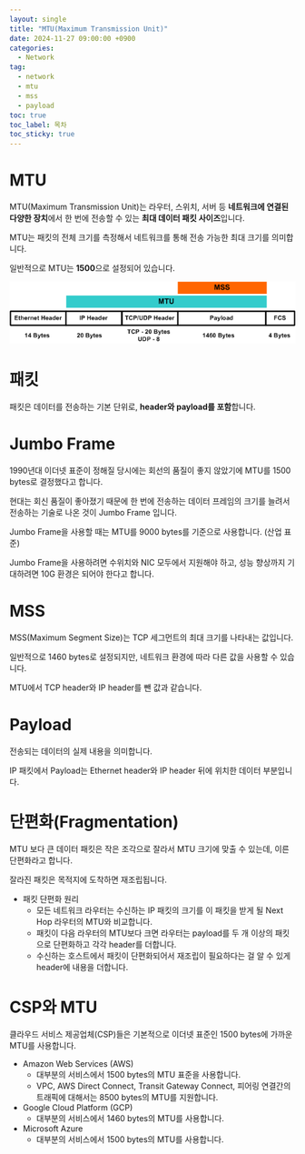 ```yaml
---
layout: single
title: "MTU(Maximum Transmission Unit)"
date: 2024-11-27 09:00:00 +0900
categories: 
  - Network
tag: 
  - network
  - mtu
  - mss
  - payload
toc: true
toc_label: 목차
toc_sticky: true
---
```


# MTU

MTU(Maximum Transmission Unit)는 라우터, 스위치, 서버 등 **네트워크에 연결된 다양한 장치**에서 한 번에 전송할 수 있는 **최대 데이터 패킷 사이즈**입니다.

MTU는 패킷의 전체 크기를 측정해서 네트워크를 통해 전송 가능한 최대 크기를 의미합니다.

일반적으로 MTU는 **1500**으로 설정되어 있습니다.

![샘플이미지](/assets/images/post/network/2024-11-27-mtu/mtu.png)


# 패킷

패킷은 데이터를 전송하는 기본 단위로, **header와 payload를 포함**합니다.

# Jumbo Frame

1990년대 이더넷 표준이 정해질 당시에는 회선의 품질이 좋지 않았기에 MTU를 1500 bytes로 결정했다고 합니다.

현대는 회신 품질이 좋아졌기 때문에 한 번에 전송하는 데이터 프레임의 크기를 늘려서 전송하는 기술로 나온 것이 Jumbo Frame 입니다.

Jumbo Frame을 사용할 때는 MTU를 9000 bytes를 기준으로 사용합니다. (산업 표준)

Jumbo Frame을 사용하려면 수위치와 NIC 모두에서 지원해야 하고, 성능 향상까지 기대하려면 10G 환경은 되어야 한다고 합니다.

# MSS

MSS(Maximum Segment Size)는 TCP 세그먼트의 최대 크기를 나타내는 값입니다.

일반적으로 1460 bytes로 설정되지만, 네트워크 환경에 따라 다른 값을 사용할 수 있습니다.

MTU에서 TCP header와 IP header를 뺀 값과 같습니다.

# Payload

전송되는 데이터의 실제 내용을 의미합니다.

IP 패킷에서 Payload는 Ethernet header와 IP header 뒤에 위치한 데이터 부분입니다.

# 단편화(Fragmentation)

MTU 보다 큰 데이터 패킷은 작은 조각으로 잘라서 MTU 크기에 맞출 수 있는데, 이른 단편화라고 합니다.

잘라진 패킷은 목적지에 도착하면 재조립됩니다.

* 패킷 단편화 원리
  * 모든 네트워크 라우터는 수신하는 IP 패킷의 크기를 이 패킷을 받게 될 Next Hop 라우터의 MTU와 비교합니다.
  * 패킷이 다음 라우터의 MTU보다 크면 라우터는 payload를 두 개 이상의 패킷으로 단편화하고 각각 header를 더합니다.
  * 수신하는 호스트에서 패킷이 단편화되어서 재조립이 필요하다는 걸 알 수 있게 header에 내용을 더합니다.

# CSP와 MTU

클라우드 서비스 제공업체(CSP)들은 기본적으로 이더넷 표준인 1500 bytes에 가까운 MTU를 사용합니다.

* Amazon Web Services (AWS)
  * 대부분의 서비스에서 1500 bytes의 MTU 표준을 사용합니다.
  * VPC, AWS Direct Connect, Transit Gateway Connect, 피어링 연결간의 트래픽에 대해서는 8500 bytes의 MTU를 지원합니다.
* Google Cloud Platform (GCP)
  * 대부분의 서비스에서 1460 bytes의 MTU를 사용합니다.
* Microsoft Azure
  * 대부분의 서비스에서 1500 bytes의 MTU를 사용합니다.
